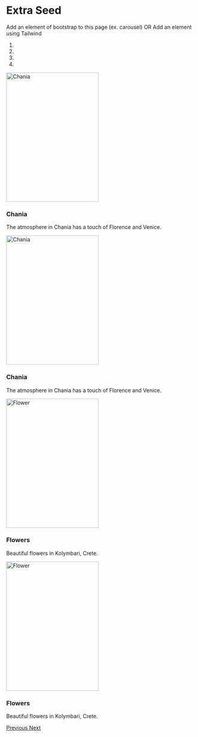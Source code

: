 <html>
    <head>
    <link rel="stylesheet" href="extra.css">
    </head>
    <body>
<div class="index-header">
    <h1>Extra Seed</h1>
    <p>Add an element of bootstrap to this page (ex. carousel) OR Add an element using Tailwind</p>
</div>

<html lang="en">
<head>
  <title>Bootstrap Example</title>
  <meta charset="utf-8">
  <meta name="viewport" content="width=device-width, initial-scale=1">
  <link rel="stylesheet" href="https://maxcdn.bootstrapcdn.com/bootstrap/3.4.1/css/bootstrap.min.css">
  <script src="https://ajax.googleapis.com/ajax/libs/jquery/3.6.4/jquery.min.js"></script>
  <script src="https://maxcdn.bootstrapcdn.com/bootstrap/3.4.1/js/bootstrap.min.js"></script>
  <style>
  .carousel-inner > .item > img,
  .carousel-inner > .item > a > img {
    width: 70%;
    margin: auto;
  }
  </style>
</head>
<body>

<div class="container">
  <div id="myCarousel" class="carousel slide">
    <!-- Indicators -->
    <ol class="carousel-indicators">
      <li class="item1 active"></li>
      <li class="item2"></li>
      <li class="item3"></li>
      <li class="item4"></li>
    </ol>

<div class="carousel-inner" role="listbox">
    <div class="item active">
        <img src="img_chania.jpg" alt="Chania" width="460" height="345">
        <div class="carousel-caption">
          <h3>Chania</h3>
          <p>The atmosphere in Chania has a touch of Florence and Venice.</p>
        </div>
      </div>
      <div class="item">
        <img src="img_chania2.jpg" alt="Chania" width="460" height="345">
        <div class="carousel-caption">
          <h3>Chania</h3>
          <p>The atmosphere in Chania has a touch of Florence and Venice.</p>
        </div>
      </div>
          <div class="item">
        <img src="img_flower.jpg" alt="Flower" width="460" height="345">
        <div class="carousel-caption">
          <h3>Flowers</h3>
          <p>Beautiful flowers in Kolymbari, Crete.</p>
        </div>
      </div>
      <div class="item">
        <img src="img_flower2.jpg" alt="Flower" width="460" height="345">
        <div class="carousel-caption">
          <h3>Flowers</h3>
          <p>Beautiful flowers in Kolymbari, Crete.</p>
        </div>
      </div>
      </div>
    <a class="left carousel-control" href="#myCarousel" role="button">
      <span class="glyphicon glyphicon-chevron-left" aria-hidden="true"></span>
      <span class="sr-only">Previous</span>
    </a>
    <a class="right carousel-control" href="#myCarousel" role="button">
      <span class="glyphicon glyphicon-chevron-right" aria-hidden="true"></span>
      <span class="sr-only">Next</span>
    </a>
  </div>
</div>

<script>
$(document).ready(function(){
  // Activate Carousel
  $("#myCarousel").carousel();
    
  // Enable Carousel Indicators
  $(".item1").click(function(){
    $("#myCarousel").carousel(0);
  });
  $(".item2").click(function(){
    $("#myCarousel").carousel(1);
  });
  $(".item3").click(function(){
    $("#myCarousel").carousel(2);
  });
  $(".item4").click(function(){
    $("#myCarousel").carousel(3);
  });
    
  // Enable Carousel Controls
  $(".left").click(function(){
    $("#myCarousel").carousel("prev");
  });
  $(".right").click(function(){
    $("#myCarousel").carousel("next");
  });
});
</script>

</body>
</html>

